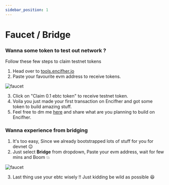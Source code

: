 ```yaml
---
sidebar_position: 1
---
```


# Faucet / Bridge

### Wanna some token to test out network ?

Follow these few steps to claim testnet tokens

1. Head over to [tools.encifher.io](https://tools.encifher.io)
2. Paste your favourite evm address to receive tokens.

<img src="https://docs.encifher.io/img/faucet.png" alt="faucet" />

3. Click on "Claim 0.1 ebtc token" to receive testnet token.
4. Voila you just made your first transaction on Encifher and got some token to build amazing stuff.
5. Feel free to dm me [here](https://t.me/@creator5923) and share what are you planning to build on Encifher.

### Wanna experience from bridging 

1. It's too easy, Since we already bootstrapped lots of stuff for you for devnet 😉
2. Just select **Bridge** from dropdown, Paste your evm address, wait for few mins and Boom 💥

<img src="https://docs.encifher.io/img/bridge.png" alt="faucet" />

3. Last thing use your ebtc wisely !! Just kidding be wild as possible 😆